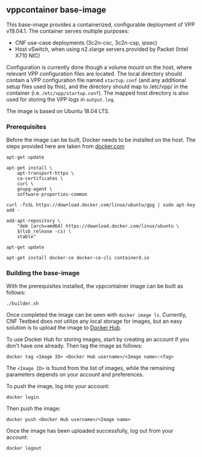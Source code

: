 ## vppcontainer base-image
This base-image provides a containerized, configurable deployment of VPP v19.04.1. The container serves multiple purposes:
* CNF use-case deployments (3c2n-csc, 3c2n-csp, ipsec)
* Host vSwitch, when using n2.xlarge servers provided by Packet (Intel X710 NIC)

Configuration is currently done though a volume mount on the host, where relevant VPP configuration files are located. The local directory should contain a VPP configuration file named `startup.conf` (and any additional setup files used by this), and the directory should map to /etc/vpp/ in the container (i.e. `/etc/vpp/startup.conf`). The mapped host directory is also used for storing the VPP logs in `output.log`.

The image is based on Ubuntu 18.04 LTS.

### Prerequisites

Before the image can be built, Docker needs to be installed on the host. The steps provided here are taken from [docker.com](https://docs.docker.com/install/linux/docker-ce/ubuntu/)

```
apt-get update

apt-get install \
    apt-transport-https \
    ca-certificates \
    curl \
    gnupg-agent \
    software-properties-common

curl -fsSL https://download.docker.com/linux/ubuntu/gpg | sudo apt-key add -

add-apt-repository \
    "deb [arch=amd64] https://download.docker.com/linux/ubuntu \
    $(lsb_release -cs) \
    stable"

apt-get update

apt-get install docker-ce docker-ce-cli containerd.io
```

### Building the base-image

With the prerequisites installed, the vppcontainer image can be built as follows:
```
./builder.sh
```

Once completed the image can be seen with `docker image ls`. Currently, CNF Testbed does not utilize any local storage for images, but an easy solution is to upload the image to [Docker Hub](https://hub.docker.com/).

To use Docker Hub for storing images, start by creating an account if you don't have one already. Then tag the image as follows:
```
docker tag <Image ID> <Docker Hub username>/<Image name>:<Tag>
```
The `<Image ID>` is found from the list of images, while the remaining parameters depends on your account and preferences.

To push the image, log into your account:
```
docker login
```

Then push the image:
```
docker push <Docker Hub username>/<Image name>
```

Once the image has been uploaded successfully, log out from your account:
```
docker logout
```
